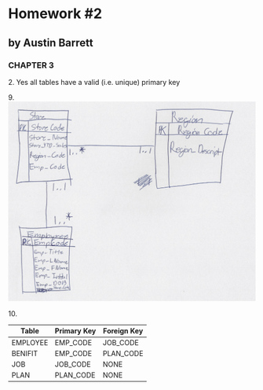 # Homework #2

## by Austin Barrett

### CHAPTER 3

2\. Yes all tables have a valid (i.e. unique) primary key

9\. ![](./rm2.jpg)

10\. 

| Table    | Primary Key | Foreign Key |
| -------- | ----------- | ----------- |
| EMPLOYEE | EMP_CODE    | JOB_CODE    |
| BENIFIT  | EMP_CODE    | PLAN_CODE   |
| JOB      | JOB_CODE    | NONE        |
| PLAN     | PLAN_CODE   | NONE        |





